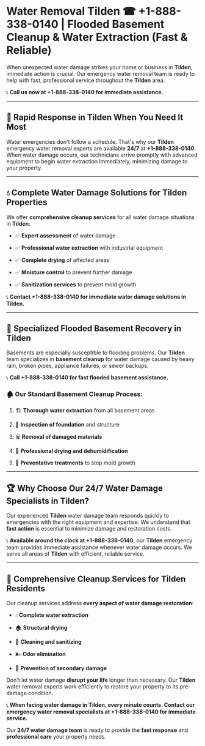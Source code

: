 # Water Removal Tilden ☎ +1-888-338-0140 | Flooded Basement Cleanup & Water Extraction (Fast & Reliable)

When unexpected water damage strikes your home or business in **Tilden**, immediate action is crucial. Our emergency water removal team is ready to help with fast, professional service throughout the **Tilden** area. 

📞 **Call us now at +1-888-338-0140 for immediate assistance.**
---
## 🚀 Rapid Response in Tilden When You Need It Most
Water emergencies don't follow a schedule. That's why our **Tilden** emergency water removal experts are available **24/7** at **+1-888-338-0140**. When water damage occurs, our technicians arrive promptly with advanced equipment to begin water extraction immediately, minimizing damage to your property.
---
## 💧 Complete Water Damage Solutions for Tilden Properties
We offer **comprehensive cleanup services** for all water damage situations in **Tilden**:
- ✅ **Expert assessment** of water damage  
- ✅ **Professional water extraction** with industrial equipment  
- ✅ **Complete drying** of affected areas  
- ✅ **Moisture control** to prevent further damage  
- ✅ **Sanitization services** to prevent mold growth  
📞 **Contact +1-888-338-0140 for immediate water damage solutions in Tilden.**
---
## 🌊 Specialized Flooded Basement Recovery in Tilden
Basements are especially susceptible to flooding problems. Our **Tilden** team specializes in **basement cleanup** for water damage caused by heavy rain, broken pipes, appliance failures, or sewer backups. 
📞 **Call +1-888-338-0140 for fast flooded basement assistance.**
### 🏚️ Our Standard Basement Cleanup Process:
1. 🏗️ **Thorough water extraction** from all basement areas  
2. 🔎 **Inspection of foundation** and structure  
3. 🗑️ **Removal of damaged materials**  
4. 💨 **Professional drying and dehumidification**  
5. 🚫 **Preventative treatments** to stop mold growth  
---
## 🏆 Why Choose Our 24/7 Water Damage Specialists in Tilden?
Our experienced **Tilden** water damage team responds quickly to emergencies with the right equipment and expertise. We understand that **fast action** is essential to minimize damage and restoration costs.
📞 **Available around the clock at +1-888-338-0140**, our **Tilden** emergency team provides immediate assistance whenever water damage occurs. We serve all areas of **Tilden** with efficient, reliable service.
---
## 🧹 Comprehensive Cleanup Services for Tilden Residents
Our cleanup services address **every aspect of water damage restoration**:
- 💧 **Complete water extraction**  
- 🏠 **Structural drying**  
- 🧼 **Cleaning and sanitizing**  
- 🌬️ **Odor elimination**  
- 🚫 **Prevention of secondary damage**  
Don't let water damage **disrupt your life** longer than necessary. Our **Tilden** water removal experts work efficiently to restore your property to its pre-damage condition.
📞 **When facing water damage in Tilden, every minute counts. Contact our emergency water removal specialists at +1-888-338-0140 for immediate service.**
Our **24/7 water damage team** is ready to provide the **fast response** and **professional care** your property needs.
